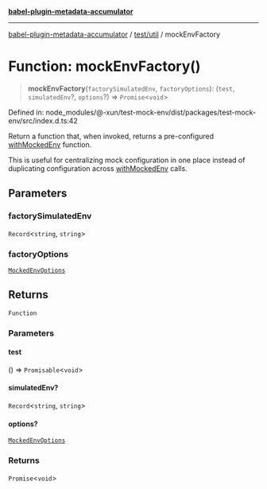 [**babel-plugin-metadata-accumulator**](../../../README.md)

***

[babel-plugin-metadata-accumulator](../../../README.md) / [test/util](../README.md) / mockEnvFactory

# Function: mockEnvFactory()

> **mockEnvFactory**(`factorySimulatedEnv`, `factoryOptions`): (`test`, `simulatedEnv`?, `options`?) => `Promise`\<`void`\>

Defined in: node\_modules/@-xun/test-mock-env/dist/packages/test-mock-env/src/index.d.ts:42

Return a function that, when invoked, returns a pre-configured
[withMockedEnv](withMockedEnv.md) function.

This is useful for centralizing mock configuration in one place instead of
duplicating configuration across [withMockedEnv](withMockedEnv.md) calls.

## Parameters

### factorySimulatedEnv

`Record`\<`string`, `string`\>

### factoryOptions

[`MockedEnvOptions`](../type-aliases/MockedEnvOptions.md)

## Returns

`Function`

### Parameters

#### test

() => `Promisable`\<`void`\>

#### simulatedEnv?

`Record`\<`string`, `string`\>

#### options?

[`MockedEnvOptions`](../type-aliases/MockedEnvOptions.md)

### Returns

`Promise`\<`void`\>
